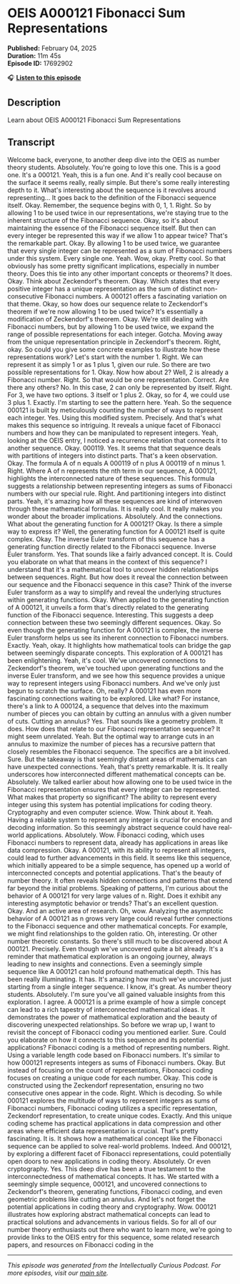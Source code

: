 # OEIS A000121 Fibonacci Sum Representations

**Published:** February 04, 2025  
**Duration:** 11m 45s  
**Episode ID:** 17692902

🎧 **[Listen to this episode](https://intellectuallycurious.buzzsprout.com/2529712/episodes/17692902-oeis-a000121-fibonacci-sum-representations)**

## Description

Learn about OEIS A000121 Fibonacci Sum Representations

## Transcript

Welcome back, everyone, to another deep dive into the OEIS as number theory students. Absolutely. You're going to love this one. This is a good one. It's a 000121. Yeah, this is a fun one. And it's really cool because on the surface it seems really, really simple. But there's some really interesting depth to it. What's interesting about the sequence is it revolves around representing... It goes back to the definition of the Fibonacci sequence itself. Okay. Remember, the sequence begins with 0, 1, 1. Right. So by allowing 1 to be used twice in our representations, we're staying true to the inherent structure of the Fibonacci sequence. Okay, so it's about maintaining the essence of the Fibonacci sequence itself. But then can every integer be represented this way if we allow 1 to appear twice? That's the remarkable part. Okay. By allowing 1 to be used twice, we guarantee that every single integer can be represented as a sum of Fibonacci numbers under this system. Every single one. Yeah. Wow, okay. Pretty cool. So that obviously has some pretty significant implications, especially in number theory. Does this tie into any other important concepts or theorems? It does. Okay. Think about Zeckendorf's theorem. Okay. Which states that every positive integer has a unique representation as the sum of distinct non-consecutive Fibonacci numbers. A 000121 offers a fascinating variation on that theme. Okay, so how does our sequence relate to Zeckendorf's theorem if we're now allowing 1 to be used twice? It's essentially a modification of Zeckendorf's theorem. Okay. We're still dealing with Fibonacci numbers, but by allowing 1 to be used twice, we expand the range of possible representations for each integer. Gotcha. Moving away from the unique representation principle in Zeckendorf's theorem. Right, okay. So could you give some concrete examples to illustrate how these representations work? Let's start with the number 1. Right. We can represent it as simply 1 or as 1 plus 1, given our rule. So there are two possible representations for 1. Okay. Now how about 2? Well, 2 is already a Fibonacci number. Right. So that would be one representation. Correct. Are there any others? No. In this case, 2 can only be represented by itself. Right. For 3, we have two options. 3 itself or 1 plus 2. Okay, so for 4, we could use 3 plus 1. Exactly. I'm starting to see the pattern here. Yeah. So the sequence 000121 is built by meticulously counting the number of ways to represent each integer. Yes. Using this modified system. Precisely. And that's what makes this sequence so intriguing. It reveals a unique facet of Fibonacci numbers and how they can be manipulated to represent integers. Yeah, looking at the OEIS entry, I noticed a recurrence relation that connects it to another sequence. Okay. 000119. Yes. It seems that that sequence deals with partitions of integers into distinct parts. That's a keen observation. Okay. The formula A of n equals A 000119 of n plus A 000119 of n minus 1. Right. Where A of n represents the nth term in our sequence, A 000121, highlights the interconnected nature of these sequences. This formula suggests a relationship between representing integers as sums of Fibonacci numbers with our special rule. Right. And partitioning integers into distinct parts. Yeah, it's amazing how all these sequences are kind of interwoven through these mathematical formulas. It is really cool. It really makes you wonder about the broader implications. Absolutely. And the connections. What about the generating function for A 000121? Okay. Is there a simple way to express it? Well, the generating function for A 000121 itself is quite complex. Okay. The inverse Euler transform of this sequence has a generating function directly related to the Fibonacci sequence. Inverse Euler transform. Yes. That sounds like a fairly advanced concept. It is. Could you elaborate on what that means in the context of this sequence? I understand that it's a mathematical tool to uncover hidden relationships between sequences. Right. But how does it reveal the connection between our sequence and the Fibonacci sequence in this case? Think of the inverse Euler transform as a way to simplify and reveal the underlying structures within generating functions. Okay. When applied to the generating function of A 000121, it unveils a form that's directly related to the generating function of the Fibonacci sequence. Interesting. This suggests a deep connection between these two seemingly different sequences. Okay. So even though the generating function for A 000121 is complex, the inverse Euler transform helps us see its inherent connection to Fibonacci numbers. Exactly. Yeah, okay. It highlights how mathematical tools can bridge the gap between seemingly disparate concepts. This exploration of A 000121 has been enlightening. Yeah, it's cool. We've uncovered connections to Zeckendorf's theorem, we've touched upon generating functions and the inverse Euler transform, and we see how this sequence provides a unique way to represent integers using Fibonacci numbers. And we've only just begun to scratch the surface. Oh, really? A 000121 has even more fascinating connections waiting to be explored. Like what? For instance, there's a link to A 000124, a sequence that delves into the maximum number of pieces you can obtain by cutting an annulus with a given number of cuts. Cutting an annulus? Yes. That sounds like a geometry problem. It does. How does that relate to our Fibonacci representation sequence? It might seem unrelated. Yeah. But the optimal way to arrange cuts in an annulus to maximize the number of pieces has a recursive pattern that closely resembles the Fibonacci sequence. The specifics are a bit involved. Sure. But the takeaway is that seemingly distant areas of mathematics can have unexpected connections. Yeah, that's pretty remarkable. It is. It really underscores how interconnected different mathematical concepts can be. Absolutely. We talked earlier about how allowing one to be used twice in the Fibonacci representation ensures that every integer can be represented. What makes that property so significant? The ability to represent every integer using this system has potential implications for coding theory. Cryptography and even computer science. Wow. Think about it. Yeah. Having a reliable system to represent any integer is crucial for encoding and decoding information. So this seemingly abstract sequence could have real-world applications. Absolutely. Wow. Fibonacci coding, which uses Fibonacci numbers to represent data, already has applications in areas like data compression. Okay. A 000121, with its ability to represent all integers, could lead to further advancements in this field. It seems like this sequence, which initially appeared to be a simple sequence, has opened up a world of interconnected concepts and potential applications. That's the beauty of number theory. It often reveals hidden connections and patterns that extend far beyond the initial problems. Speaking of patterns, I'm curious about the behavior of A 000121 for very large values of n. Right. Does it exhibit any interesting asymptotic behavior or trends? That's an excellent question. Okay. And an active area of research. Oh, wow. Analyzing the asymptotic behavior of A 000121 as n grows very large could reveal further connections to the Fibonacci sequence and other mathematical concepts. For example, we might find relationships to the golden ratio. Oh, interesting. Or other number theoretic constants. So there's still much to be discovered about A 000121. Precisely. Even though we've uncovered quite a bit already. It's a reminder that mathematical exploration is an ongoing journey, always leading to new insights and connections. Even a seemingly simple sequence like A 000121 can hold profound mathematical depth. This has been really illuminating. It has. It's amazing how much we've uncovered just starting from a single integer sequence. I know, it's great. As number theory students. Absolutely. I'm sure you've all gained valuable insights from this exploration. I agree. A 000121 is a prime example of how a simple concept can lead to a rich tapestry of interconnected mathematical ideas. It demonstrates the power of mathematical exploration and the beauty of discovering unexpected relationships. So before we wrap up, I want to revisit the concept of Fibonacci coding you mentioned earlier. Sure. Could you elaborate on how it connects to this sequence and its potential applications? Fibonacci coding is a method of representing numbers. Right. Using a variable length code based on Fibonacci numbers. It's similar to how 000121 represents integers as sums of Fibonacci numbers. Okay. But instead of focusing on the count of representations, Fibonacci coding focuses on creating a unique code for each number. Okay. This code is constructed using the Zeckendorf representation, ensuring no two consecutive ones appear in the code. Right. Which is decoding. So while 000121 explores the multitude of ways to represent integers as sums of Fibonacci numbers, Fibonacci coding utilizes a specific representation, Zeckendorf representation, to create unique codes. Exactly. And this unique coding scheme has practical applications in data compression and other areas where efficient data representation is crucial. That's pretty fascinating. It is. It shows how a mathematical concept like the Fibonacci sequence can be applied to solve real-world problems. Indeed. And 000121, by exploring a different facet of Fibonacci representations, could potentially open doors to new applications in coding theory. Absolutely. Or even cryptography. Yes. This deep dive has been a true testament to the interconnectedness of mathematical concepts. It has. We started with a seemingly simple sequence, 000121, and uncovered connections to Zeckendorf's theorem, generating functions, Fibonacci coding, and even geometric problems like cutting an annulus. And let's not forget the potential applications in coding theory and cryptography. Wow. 000121 illustrates how exploring abstract mathematical concepts can lead to practical solutions and advancements in various fields. So for all of our number theory enthusiasts out there who want to learn more, we're going to provide links to the OEIS entry for this sequence, some related research papers, and resources on Fibonacci coding in the

---
*This episode was generated from the Intellectually Curious Podcast. For more episodes, visit our [main site](https://intellectuallycurious.buzzsprout.com).*
